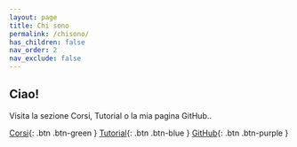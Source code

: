 ```yaml
---
layout: page
title: Chi sono
permalink: /chisono/
has_children: false
nav_order: 2
nav_exclude: false
---
```


## Ciao!

Visita la sezione Corsi, Tutorial o la mia pagina GitHub..

[Corsi](./corsi.markdown){: .btn .btn-green }
[Tutorial](./tutorial.markdown){: .btn .btn-blue }
[GitHub](https://github.com/sidiri-8bit/){: .btn .btn-purple }

